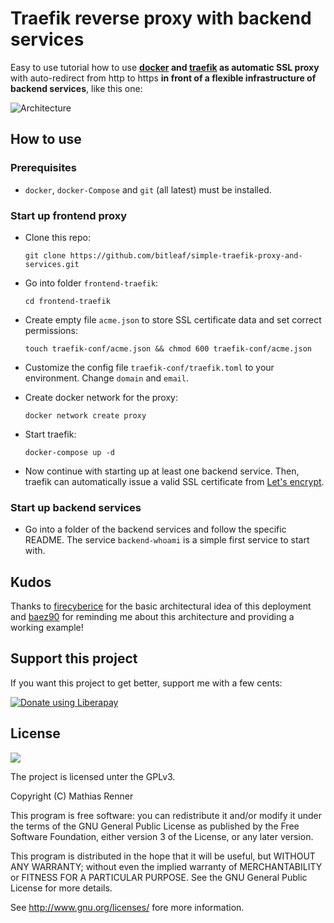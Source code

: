 # Traefik reverse proxy with backend services

Easy to use tutorial how to use **[docker](https://www.docker.com/) and [traefik](https://traefik.io/) as automatic SSL proxy** with auto-redirect from http to https **in front of a flexible infrastructure of backend services**, like this one:


![Architecture](https://raw.githubusercontent.com/containous/traefik/master/docs/img/architecture.png)

## How to use

### Prerequisites
- `docker`, `docker-Compose` and `git` (all latest) must be installed.

### Start up frontend proxy
- Clone this repo: 

  ```git clone https://github.com/bitleaf/simple-traefik-proxy-and-services.git```

- Go into folder `frontend-traefik`: 

  ```cd frontend-traefik```

- Create empty file `acme.json` to store SSL certificate data and set correct permissions: 
 
  ```touch traefik-conf/acme.json && chmod 600 traefik-conf/acme.json```

- Customize the config file `traefik-conf/traefik.toml` to your environment. Change `domain` and `email`.

- Create docker network for the proxy: 

  ```docker network create proxy```

- Start traefik: 

  ```docker-compose up -d```

- Now continue with starting up at least one backend service. Then, traefik can automatically issue a valid SSL certificate from [Let's encrypt](https://letsencrypt.org/).


### Start up backend services
- Go into a folder of the backend services and follow the specific README. The service `backend-whoami` is a simple first service to start with.

## Kudos
Thanks to [firecyberice](https://github.com/firecyberice) for the basic architectural idea of this deployment and [baez90](https://github.com/baez90) for reminding me about this architecture and providing a working example!

## Support this project

If you want this project to get better, support me with a few cents:

<a href="https://liberapay.com/Bitleaf/donate"><img alt="Donate using Liberapay" src="https://liberapay.com/assets/widgets/donate.svg"></a>

## License

![](https://www.gnu.org/graphics/gplv3-127x51.png)

The project is licensed unter the GPLv3.

Copyright (C) Mathias Renner

This program is free software: you can redistribute it and/or modify
it under the terms of the GNU General Public License as published by
the Free Software Foundation, either version 3 of the License, or
any later version.

This program is distributed in the hope that it will be useful,
but WITHOUT ANY WARRANTY; without even the implied warranty of
MERCHANTABILITY or FITNESS FOR A PARTICULAR PURPOSE.  See the
GNU General Public License for more details.

See <http://www.gnu.org/licenses/> fore more information.

